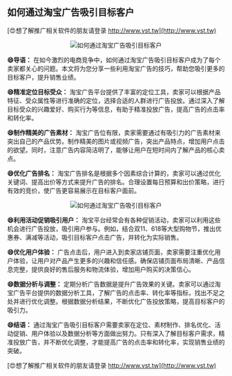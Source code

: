 ## **如何通过淘宝广告吸引目标客户**

[😍想了解推广相关软件的朋友请登录 http://www.vst.tw](http://www.vst.tw)

 <center><img src="https://vst.tw/MP4/tuiguang/png/4.png" alt="如何通过淘宝广告吸引目标客户"></center>

**😄导语：**
在如今激烈的电商竞争中，如何通过淘宝广告吸引目标客户成为了每个卖家都关心的问题。本文将为您分享一些利用淘宝广告的技巧，帮助您吸引更多的目标客户，提升销售业绩。

**😄精准定位目标受众：**
淘宝广告平台提供了丰富的定位工具，卖家可以根据产品特征、受众属性等进行准确的定位，选择合适的人群进行广告投放。通过深入了解目标受众的兴趣爱好、购买行为等信息，有助于精准投放广告，提高广告的点击率和转化率。

**😄制作精美的广告素材：**
淘宝广告位有限，卖家需要通过有吸引力的广告素材来突出自己的产品优势。制作精美的图片或视频广告，突出产品特点，增加用户点击的欲望。同时，注意广告内容简洁明了，能够让用户在短时间内了解产品的核心卖点。

**😄优化广告排名：**
淘宝广告排名是根据多个因素综合计算的，卖家可以通过优化关键词、提高出价等方式来提升广告的排名。合理设置每日预算和出价策略，进行有效的竞价，使广告更容易展示在目标客户面前。

 <center><img src="https://vst.tw/MP4/tuiguang/png/3.png" alt="如何通过淘宝广告吸引目标客户"></center>

**😄利用活动促销吸引用户：**
淘宝平台经常会有各种促销活动，卖家可以利用这些机会进行广告投放，吸引用户参与。例如，结合双11、618等大型购物节，推出优惠券、满减等活动，吸引目标客户点击广告，并转化为实际销售。

**😄优化用户体验：**
广告点击后，用户进入到卖家店铺页面，卖家需要注重优化用户体验，让用户对产品产生更多的兴趣和信任感。确保店铺页面布局清晰、产品信息完整，提供良好的售后服务和物流体验，增加用户购买的决策信心。

**😄数据分析与调整：**
定期分析广告数据是提升广告效果的关键。卖家可以通过淘宝广告平台提供的数据分析工具，了解广告的点击率、转化率等指标，找出不足之处并进行优化调整。根据数据分析结果，不断优化广告投放策略，提高目标客户的吸引力。

**😄结语：**
通过淘宝广告吸引目标客户需要卖家在定位、素材制作、排名优化、活动促销、用户体验以及数据分析等方面做出努力。只有深入了解目标客户需求，精准投放广告，并不断优化调整，才能提高广告的点击率和转化率，实现销售业绩的突破。

[😍想了解推广相关软件的朋友请登录 http://www.vst.tw](http://www.vst.tw)




